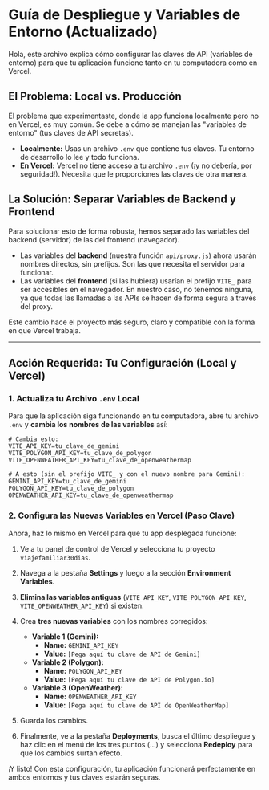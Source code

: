 # Guía de Despliegue y Variables de Entorno (Actualizado)

Hola, este archivo explica cómo configurar las claves de API (variables de entorno) para que tu aplicación funcione tanto en tu computadora como en Vercel.

## El Problema: Local vs. Producción

El problema que experimentaste, donde la app funciona localmente pero no en Vercel, es muy común. Se debe a cómo se manejan las "variables de entorno" (tus claves de API secretas).

-   **Localmente:** Usas un archivo `.env` que contiene tus claves. Tu entorno de desarrollo lo lee y todo funciona.
-   **En Vercel:** Vercel no tiene acceso a tu archivo `.env` (¡y no debería, por seguridad!). Necesita que le proporciones las claves de otra manera.

## La Solución: Separar Variables de Backend y Frontend

Para solucionar esto de forma robusta, hemos separado las variables del backend (servidor) de las del frontend (navegador).

-   Las variables del **backend** (nuestra función `api/proxy.js`) ahora usarán nombres directos, sin prefijos. Son las que necesita el servidor para funcionar.
-   Las variables del **frontend** (si las hubiera) usarían el prefijo `VITE_` para ser accesibles en el navegador. En nuestro caso, no tenemos ninguna, ya que todas las llamadas a las APIs se hacen de forma segura a través del proxy.

Este cambio hace el proyecto más seguro, claro y compatible con la forma en que Vercel trabaja.

---

## **Acción Requerida: Tu Configuración (Local y Vercel)**

### 1. Actualiza tu Archivo `.env` Local

Para que la aplicación siga funcionando en tu computadora, abre tu archivo `.env` y **cambia los nombres de las variables** así:

```env
# Cambia esto:
VITE_API_KEY=tu_clave_de_gemini
VITE_POLYGON_API_KEY=tu_clave_de_polygon
VITE_OPENWEATHER_API_KEY=tu_clave_de_openweathermap

# A esto (sin el prefijo VITE_ y con el nuevo nombre para Gemini):
GEMINI_API_KEY=tu_clave_de_gemini
POLYGON_API_KEY=tu_clave_de_polygon
OPENWEATHER_API_KEY=tu_clave_de_openweathermap
```

### 2. Configura las Nuevas Variables en Vercel (Paso Clave)

Ahora, haz lo mismo en Vercel para que tu app desplegada funcione:

1.  Ve a tu panel de control de Vercel y selecciona tu proyecto `viajefamiliar30dias`.
2.  Navega a la pestaña **Settings** y luego a la sección **Environment Variables**.
3.  **Elimina las variables antiguas** (`VITE_API_KEY`, `VITE_POLYGON_API_KEY`, `VITE_OPENWEATHER_API_KEY`) si existen.
4.  Crea **tres nuevas variables** con los nombres corregidos:
    *   **Variable 1 (Gemini):**
        *   **Name:** `GEMINI_API_KEY`
        *   **Value:** `[Pega aquí tu clave de API de Gemini]`
    *   **Variable 2 (Polygon):**
        *   **Name:** `POLYGON_API_KEY`
        *   **Value:** `[Pega aquí tu clave de API de Polygon.io]`
    *   **Variable 3 (OpenWeather):**
        *   **Name:** `OPENWEATHER_API_KEY`
        *   **Value:** `[Pega aquí tu clave de API de OpenWeatherMap]`

5.  Guarda los cambios.
6.  Finalmente, ve a la pestaña **Deployments**, busca el último despliegue y haz clic en el menú de los tres puntos (...) y selecciona **Redeploy** para que los cambios surtan efecto.

¡Y listo! Con esta configuración, tu aplicación funcionará perfectamente en ambos entornos y tus claves estarán seguras.